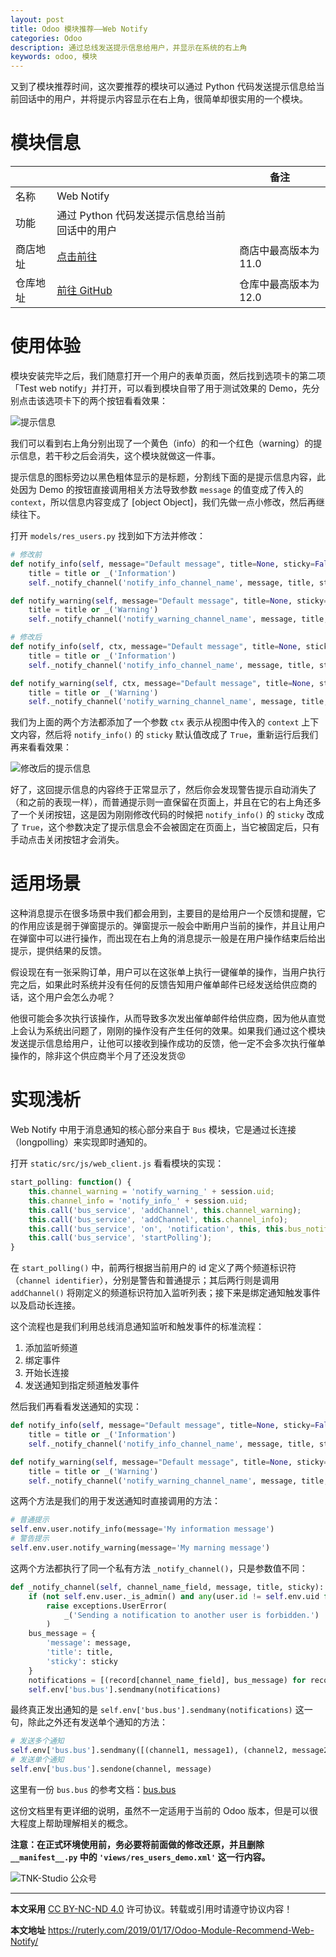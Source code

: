 ```yaml
---
layout: post
title: Odoo 模块推荐——Web Notify
categories: Odoo
description: 通过总线发送提示信息给用户，并显示在系统的右上角
keywords: odoo, 模块
---
```


又到了模块推荐时间，这次要推荐的模块可以通过 Python 代码发送提示信息给当前回话中的用户，并将提示内容显示在右上角，很简单却很实用的一个模块。

# 模块信息

|          |                                                              | 备注                  |
| -------- | ------------------------------------------------------------ | --------------------- |
| 名称     | Web Notify                                                   |                       |
| 功能     | 通过 Python 代码发送提示信息给当前回话中的用户               |                       |
| 商店地址 | [点击前往](https://apps.odoo.com/apps/modules/11.0/web_notify/) | 商店中最高版本为 11.0 |
| 仓库地址 | [前往 GitHub](https://github.com/OCA/web/tree/12.0/web_notify/) | 仓库中最高版本为 12.0 |

# 使用体验

模块安装完毕之后，我们随意打开一个用户的表单页面，然后找到选项卡的第二项「Test web notify」并打开，可以看到模块自带了用于测试效果的 Demo，先分别点击该选项卡下的两个按钮看看效果：

![提示信息](/images/Odoo/odoo_notify_1.png)

我们可以看到右上角分别出现了一个黄色（info）的和一个红色（warning）的提示信息，若干秒之后会消失，这个模块就做这一件事。

提示信息的图标旁边以黑色粗体显示的是标题，分割线下面的是提示信息内容，此处因为 Demo 的按钮直接调用相关方法导致参数 `message` 的值变成了传入的 `context`，所以信息内容变成了 [object Object]，我们先做一点小修改，然后再继续往下。

打开 `models/res_users.py` 找到如下方法并修改：

```python
# 修改前
def notify_info(self, message="Default message", title=None, sticky=False):
    title = title or _('Information')
    self._notify_channel('notify_info_channel_name', message, title, sticky)

def notify_warning(self, message="Default message", title=None, sticky=False):
    title = title or _('Warning')
    self._notify_channel('notify_warning_channel_name', message, title, sticky)

# 修改后
def notify_info(self, ctx, message="Default message", title=None, sticky=True):
    title = title or _('Information')
    self._notify_channel('notify_info_channel_name', message, title, sticky)

def notify_warning(self, ctx, message="Default message", title=None, sticky=False):
    title = title or _('Warning')
    self._notify_channel('notify_warning_channel_name', message, title, sticky)
```

我们为上面的两个方法都添加了一个参数 `ctx` 表示从视图中传入的 `context` 上下文内容，然后将 `notify_info()` 的 `sticky` 默认值改成了 `True`，重新运行后我们再来看看效果：

![修改后的提示信息](/images/Odoo/odoo_notify_2.png)

好了，这回提示信息的内容终于正常显示了，然后你会发现警告提示自动消失了（和之前的表现一样），而普通提示则一直保留在页面上，并且在它的右上角还多了一个关闭按钮，这是因为刚刚修改代码的时候把 `notify_info()` 的 `sticky` 改成了 `True`，这个参数决定了提示信息会不会被固定在页面上，当它被固定后，只有手动点击关闭按钮才会消失。

# 适用场景

这种消息提示在很多场景中我们都会用到，主要目的是给用户一个反馈和提醒，它的作用应该是弱于弹窗提示的。弹窗提示一般会中断用户当前的操作，并且让用户在弹窗中可以进行操作，而出现在右上角的消息提示一般是在用户操作结束后给出提示，提供结果的反馈。

假设现在有一张采购订单，用户可以在这张单上执行一键催单的操作，当用户执行完之后，如果此时系统并没有任何的反馈告知用户催单邮件已经发送给供应商的话，这个用户会怎么办呢？

他很可能会多次执行该操作，从而导致多次发出催单邮件给供应商，因为他从直觉上会认为系统出问题了，刚刚的操作没有产生任何的效果。如果我们通过这个模块发送提示信息给用户，让他可以接收到操作成功的反馈，他一定不会多次执行催单操作的，除非这个供应商半个月了还没发货😡

# 实现浅析

Web Notify 中用于消息通知的核心部分来自于 `Bus` 模块，它是通过长连接（longpolling）来实现即时通知的。

打开 `static/src/js/web_client.js` 看看模块的实现：

```javascript
start_polling: function() {
    this.channel_warning = 'notify_warning_' + session.uid;
    this.channel_info = 'notify_info_' + session.uid;
    this.call('bus_service', 'addChannel', this.channel_warning);
    this.call('bus_service', 'addChannel', this.channel_info);
    this.call('bus_service', 'on', 'notification', this, this.bus_notification);
    this.call('bus_service', 'startPolling');
}
```

在 `start_polling()` 中，前两行根据当前用户的 id 定义了两个频道标识符（`channel identifier`），分别是警告和普通提示；其后两行则是调用 `addChannel()` 将刚定义的频道标识符加入监听列表；接下来是绑定通知触发事件以及启动长连接。

这个流程也是我们利用总线消息通知监听和触发事件的标准流程：

1. 添加监听频道
2. 绑定事件
3. 开始长连接
4. 发送通知到指定频道触发事件

然后我们再看看发送通知的实现：

```python
def notify_info(self, message="Default message", title=None, sticky=False):
    title = title or _('Information')
    self._notify_channel('notify_info_channel_name', message, title, sticky)

def notify_warning(self, message="Default message", title=None, sticky=False):
    title = title or _('Warning')
    self._notify_channel('notify_warning_channel_name', message, title, sticky)
```

这两个方法是我们的用于发送通知时直接调用的方法：

```python
# 普通提示
self.env.user.notify_info(message='My information message')
# 警告提示
self.env.user.notify_warning(message='My marning message')
```

这两个方法都执行了同一个私有方法 `_notify_channel()`，只是参数值不同：

```python
def _notify_channel(self, channel_name_field, message, title, sticky):
    if (not self.env.user._is_admin() and any(user.id != self.env.uid for user in self)):
        raise exceptions.UserError(
            _('Sending a notification to another user is forbidden.')
        )
    bus_message = {
        'message': message,
        'title': title,
        'sticky': sticky
    }
    notifications = [(record[channel_name_field], bus_message) for record in self]
    self.env['bus.bus'].sendmany(notifications)
```

最终真正发出通知的是 `self.env['bus.bus'].sendmany(notifications)` 这一句，除此之外还有发送单个通知的方法：

```python
# 发送多个通知
self.env['bus.bus'].sendmany([(channel1, message1), (channel2, message2), ...])
# 发送单个通知
self.env['bus.bus'].sendone(channel, message)
```

这里有一份 `bus.bus` 的参考文档：[bus.bus](https://odoo-development.readthedocs.io/en/latest/odoo/models/bus.bus.html)

这份文档里有更详细的说明，虽然不一定适用于当前的 Odoo 版本，但是可以很大程度上帮助理解相关的概念。

**注意：在正式环境使用前，务必要将前面做的修改还原，并且删除 `__manifest__.py` 中的 `'views/res_users_demo.xml'` 这一行内容。**

![TNK-Studio 公众号](/images/mp_qrcode.jpg)

---

**本文采用** [CC BY-NC-ND 4.0](https://creativecommons.org/licenses/by-nc-nd/4.0/deed.zh) 许可协议。转载或引用时请遵守协议内容！

**本文地址** https://ruterly.com/2019/01/17/Odoo-Module-Recommend-Web-Notify/